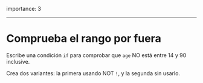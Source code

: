 importance: 3

---

# Comprueba el rango por fuera

Escribe una condición `if` para comprobar que `age` NO está entre 14 y 90 inclusive.

Crea dos variantes: la primera usando NOT `!`, y la segunda sin usarlo.

